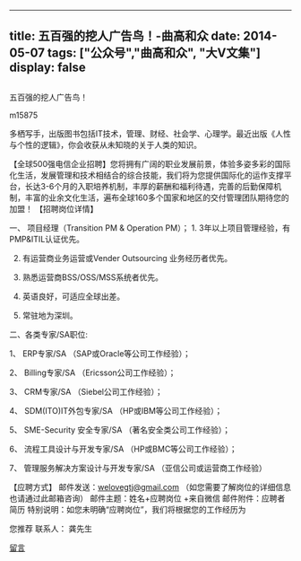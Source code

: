
---
title:   五百强的挖人广告鸟！-曲高和众
date: 2014-05-07
tags: ["公众号","曲高和众", "大V文集"]
display: false
---


## 



五百强的挖人广告鸟！




m15875




多栖写手，出版图书包括IT技术，管理、财经、社会学、心理学。最近出版《人性与个性的逻辑》，你会收获从未知晓的关于人类的知识。


【全球500强电信企业招聘】您将拥有广阔的职业发展前景，体验多姿多彩的国际化生活，发展管理和技术相结合的综合技能，我们将为您提供国际化的运作支撑平台，长达3-6个月的入职培养机制，丰厚的薪酬和福利待遇，完善的后勤保障机制，丰富的业余文化生活，遍布全球160多个国家和地区的交付管理团队期待您的加盟！ 【招聘岗位详情】

 一、 项目经理（Transition PM &amp; Operation PM）； 1. 3年以上项目管理经验，有PMP&amp;ITIL认证优先。

2. 有运营商业务运营或Vender Outsourcing 业务经历者优先。

3. 熟悉运营商BSS/OSS/MSS系统者优先。

4. 英语良好，可适应全球出差。

5. 常驻地为深圳。

二、各类专家/SA职位: 

1、 ERP专家/SA （SAP或Oracle等公司工作经验）；

2、 Billing专家/SA （Ericsson公司工作经验）；

3、 CRM专家/SA （Siebel公司工作经验）；

4、 SDM(ITO)IT外包专家/SA （HP或IBM等公司工作经验）；

5、 SME-Security 安全专家/SA （著名安全类公司工作经验）；

6、 流程工具设计与开发专家/SA （HP或BMC等公司工作经验）；

7、 管理服务解决方案设计与开发专家/SA （亚信公司或运营商工作经验）



【应聘方式】 邮件发送：welovegtj@gmail.com （如您需要了解岗位的详细信息也请通过此邮箱咨询） 邮件主题：姓名+应聘岗位 +来自微信 邮件附件：应聘者简历 特别说明：如您未明确“应聘岗位”，我们将根据您的工作经历为

您推荐 联系人： 龚先生









[留言](javascript:;)


